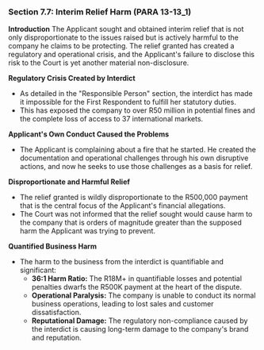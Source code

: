 ### Section 7.7: Interim Relief Harm (PARA 13-13_1)

**Introduction**
The Applicant sought and obtained interim relief that is not only disproportionate to the issues raised but is actively harmful to the company he claims to be protecting. The relief granted has created a regulatory and operational crisis, and the Applicant's failure to disclose this risk to the Court is yet another material non-disclosure.

**Regulatory Crisis Created by Interdict**
- As detailed in the "Responsible Person" section, the interdict has made it impossible for the First Respondent to fulfill her statutory duties.
- This has exposed the company to over R50 million in potential fines and the complete loss of access to 37 international markets.

**Applicant's Own Conduct Caused the Problems**
- The Applicant is complaining about a fire that he started. He created the documentation and operational challenges through his own disruptive actions, and now he seeks to use those challenges as a basis for relief.

**Disproportionate and Harmful Relief**
- The relief granted is wildly disproportionate to the R500,000 payment that is the central focus of the Applicant's financial allegations.
- The Court was not informed that the relief sought would cause harm to the company that is orders of magnitude greater than the supposed harm the Applicant was trying to prevent.

**Quantified Business Harm**
- The harm to the business from the interdict is quantifiable and significant:
    - **36:1 Harm Ratio:** The R18M+ in quantifiable losses and potential penalties dwarfs the R500K payment at the heart of the dispute.
    - **Operational Paralysis:** The company is unable to conduct its normal business operations, leading to lost sales and customer dissatisfaction.
    - **Reputational Damage:** The regulatory non-compliance caused by the interdict is causing long-term damage to the company's brand and reputation.
